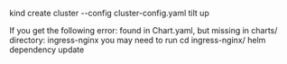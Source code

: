 kind create cluster --config cluster-config.yaml
tilt up


If you get the following error:
  found in Chart.yaml, but missing in charts/ directory: ingress-nginx
you may need to run
  cd ingress-nginx/
  helm dependency update
